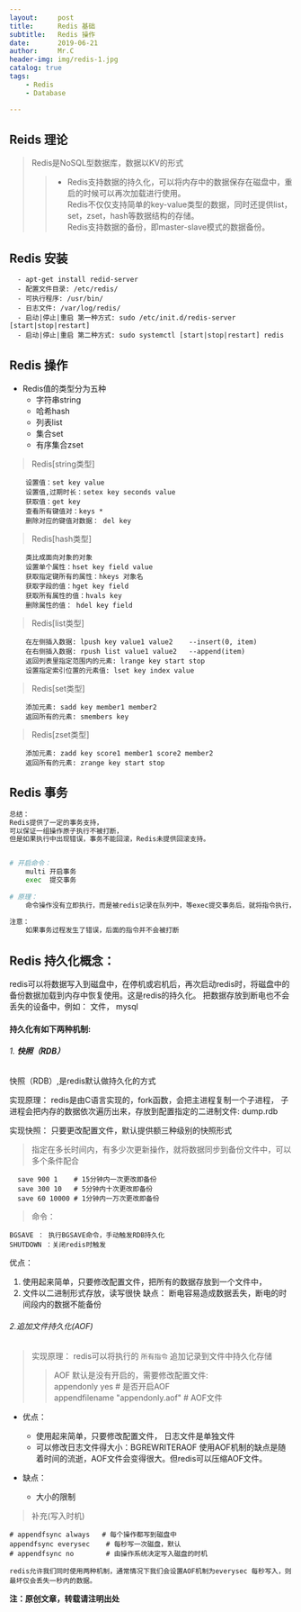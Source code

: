 ```yaml
---
layout:     post
title:      Redis 基础
subtitle:   Redis 操作
date:       2019-06-21
author:     Mr.C
header-img: img/redis-1.jpg
catalog: true
tags:
    - Redis
    - Database

---
```


## Reids 理论

> Redis是NoSQL型数据库，数据以KV的形式
>> - Redis支持数据的持久化，可以将内存中的数据保存在磁盘中，重启的时候可以再次加载进行使用。 <br> 
Redis不仅仅支持简单的key-value类型的数据，同时还提供list，set，zset，hash等数据结构的存储。 <br> 
Redis支持数据的备份，即master-slave模式的数据备份。

## Redis 安装

~~~
  - apt-get install redid-server
  - 配置文件目录: /etc/redis/
  - 可执行程序: /usr/bin/
  - 日志文件: /var/log/redis/
  - 启动|停止|重启 第一种方式: sudo /etc/init.d/redis-server  [start|stop|restart]
  - 启动|停止|重启 第二种方式: sudo systemctl [start|stop|restart] redis
~~~

## Redis 操作

- Redis值的类型分为五种
    - 字符串string
    - 哈希hash
    - 列表list
    - 集合set
    - 有序集合zset

> Redis[string类型]

~~~redis
	设置值：set key value
    设置值,过期时长：setex key seconds value
	获取值：get key
    查看所有键值对：keys *
    删除对应的键值对数据： del key
~~~

> Redis[hash类型]

~~~redis
	类比成面向对象的对象
	设置单个属性：hset key field value
	获取指定键所有的属性：hkeys 对象名
    获取字段的值：hget key field
    获取所有属性的值：hvals key
    删除属性的值： hdel key field
~~~

> Redis[list类型]

~~~redis
	在左侧插⼊数据: lpush key value1 value2    --insert(0, item)
    在右侧插⼊数据: rpush list value1 value2   --append(item)
    返回列表⾥指定范围内的元素: lrange key start stop
    设置指定索引位置的元素值: lset key index value
~~~

> Redis[set类型]

~~~redis
    添加元素: sadd key member1 member2 
    返回所有的元素: smembers key
~~~

> Redis[zset类型]

~~~redis
    添加元素: zadd key score1 member1 score2 member2
    返回所有的元素: zrange key start stop
~~~

## Redis 事务

```python
总结：
Redis提供了一定的事务支持，
可以保证一组操作原子执行不被打断，
但是如果执行中出现错误，事务不能回滚，Redis未提供回滚支持。


# 开启命令：
    multi 开启事务
    exec  提交事务
  
# 原理：
	命令操作没有立即执行，而是被redis记录在队列中，等exec提交事务后，就将指令执行，保证不会被打断(原子性)
  
注意：
	如果事务过程发生了错误，后面的指令并不会被打断
```

## Redis 持久化概念：   
redis可以将数据写入到磁盘中，在停机或宕机后，再次启动redis时，将磁盘中的备份数据加载到内存中恢复使用。这是redis的持久化。 把数据存放到断电也不会丢失的设备中，例如： 文件， mysql

#### 持久化有如下两种机制:

###### 1. **快照（RDB）**

快照（RDB）,是redis默认做持久化的方式

实现原理：
    redis是由C语言实现的，fork函数，会把主进程复制一个子进程， 子进程会把内存的数据依次遍历出来，存放到配置指定的二进制文件: dump.rdb 	
 
实现快照：
   只要更改配置文件，默认提供额三种级别的快照形式    
 
> 指定在多长时间内，有多少次更新操作，就将数据同步到备份文件中，可以多个条件配合

~~~
  save 900 1    # 15分钟内一次更改即备份
  save 300 10   # 5分钟内十次更改即备份
  save 60 10000 # 1分钟内一万次更改即备份
~~~
  
	
> 命令： 

~~~
BGSAVE ： 执行BGSAVE命令，手动触发RDB持久化
SHUTDOWN ：关闭redis时触发
~~~
 
优点：
1. 使用起来简单，只要修改配置文件，把所有的数据存放到一个文件中，
2. 文件以二进制形式存放，读写很快
缺点：
	断电容易造成数据丢失，断电的时间段内的数据不能备份

###### 2.追加文件持久化(AOF)

> 实现原理：
  redis可以将执行的 `所有指令` 追加记录到文件中持久化存储
>> AOF 默认是没有开启的，需要修改配置文件: <br> 
appendonly yes  # 是否开启AOF <br> 
appendfilename "appendonly.aof"  # AOF文件

- 优点：
    - 使用起来简单，只要修改配置文件， 日志文件是单独文件
    - 可以修改日志文件得大小：BGREWRITERAOF
使用AOF机制的缺点是随着时间的流逝，AOF文件会变得很大。但redis可以压缩AOF文件。

- 缺点：
    - 大小的限制

> 补充(写入时机)

~~~
# appendfsync always   # 每个操作都写到磁盘中
appendfsync everysec    # 每秒写一次磁盘，默认
# appendfsync no        # 由操作系统决定写入磁盘的时机
         
redis允许我们同时使用两种机制，通常情况下我们会设置AOF机制为everysec 每秒写入，则最坏仅会丢失一秒内的数据。
~~~


**注：原创文章，转载请注明出处**

